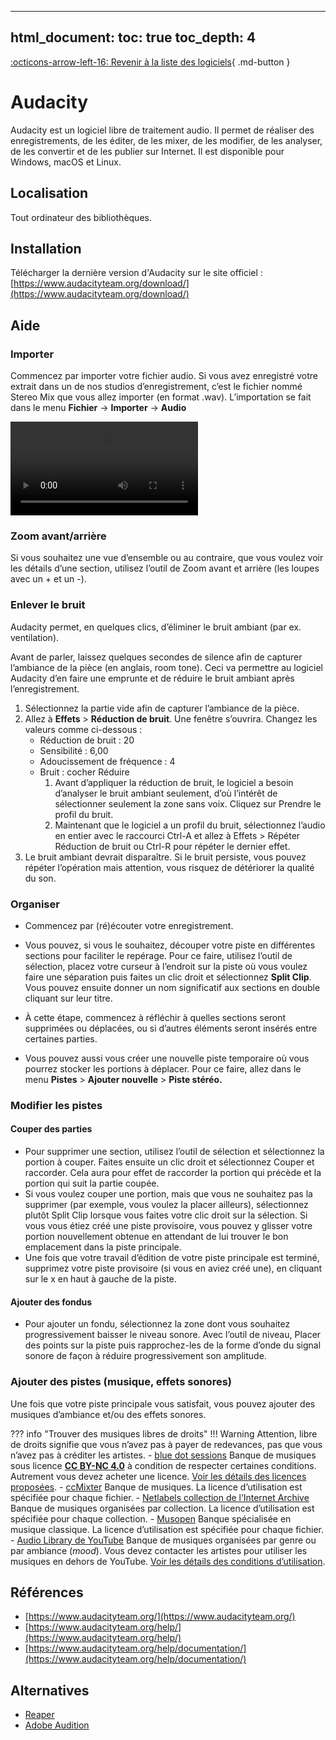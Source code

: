 ---

  html_document:
    toc: true
    toc_depth: 4
 ---


[:octicons-arrow-left-16: Revenir à la liste des logiciels](../logiciels/index.md){ .md-button }

# Audacity
Audacity est un logiciel libre de traitement audio. Il permet de réaliser des enregistrements, de les éditer, de les mixer, de les modifier, de les analyser, de les convertir et de les publier sur Internet. Il est disponible pour Windows, macOS et Linux.

## Localisation
Tout ordinateur des bibliothèques.

## Installation
Télécharger la dernière version d'Audacity sur le site officiel : [https://www.audacityteam.org/download/](https://www.audacityteam.org/download/)

## Aide

### Importer 
Commencez par importer votre fichier audio. Si vous avez enregistré votre extrait dans un de nos studios d’enregistrement, c’est le fichier nommé Stereo Mix que vous allez importer (en format .wav). L’importation se fait dans le menu **Fichier** → **Importer** → **Audio**

<video controls>
<source src="../assets/videos/audacity1.mp4" type="video/mp4">
</video>

### Zoom avant/arrière
Si vous souhaitez une vue d’ensemble ou au contraire, que vous voulez voir les détails d’une section, utilisez l’outil de Zoom avant et arrière (les loupes avec un + et un -).

### Enlever le bruit
Audacity permet, en quelques clics, d’éliminer le bruit ambiant (par ex. ventilation).

Avant de parler, laissez quelques secondes de silence afin de capturer l’ambiance de la pièce (en anglais, room tone). Ceci va permettre au logiciel Audacity d’en faire une emprunte et de réduire le bruit ambiant après l’enregistrement.

1. Sélectionnez la partie vide afin de capturer l’ambiance de la pièce.
2. Allez à **Effets** > **Réduction de bruit**. Une fenêtre s’ouvrira. Changez les valeurs comme ci-dessous :
   * Réduction de bruit : 20
   * Sensibilité : 6,00
   * Adoucissement de fréquence : 4
   * Bruit : cocher Réduire
     1. Avant d’appliquer la réduction de bruit, le logiciel a besoin d’analyser le bruit ambiant seulement, d’où l’intérêt de sélectionner seulement la zone sans voix. Cliquez sur Prendre le profil du bruit.
     2. Maintenant que le logiciel a un profil du bruit, sélectionnez l’audio en entier avec le raccourci Ctrl-A et allez à Effets > Répéter Réduction de bruit ou Ctrl-R pour répéter le dernier effet.
3. Le bruit ambiant devrait disparaître. Si le bruit persiste, vous pouvez répéter l’opération mais attention, vous risquez de détériorer la qualité du son.

### Organiser 
- Commencez par (ré)écouter votre enregistrement.
- Vous pouvez, si vous le souhaitez, découper votre piste en différentes sections pour faciliter le repérage. Pour ce faire, utilisez l’outil de sélection, placez votre curseur à l’endroit sur la piste où vous voulez faire une séparation puis faites un clic droit et sélectionnez **Split Clip**. Vous pouvez ensuite donner un nom significatif aux sections en double cliquant sur leur titre.

- À cette étape, commencez à réfléchir à quelles sections seront supprimées ou déplacées, ou si d’autres éléments seront insérés entre certaines parties.
- Vous pouvez aussi vous créer une nouvelle piste temporaire où vous pourrez stocker les portions à déplacer. Pour ce faire, allez dans le menu **Pistes** > **Ajouter nouvelle** > **Piste stéréo.**

### Modifier les pistes
#### Couper des parties

- Pour supprimer une section, utilisez l’outil de sélection et sélectionnez la portion à couper. Faites ensuite un clic droit et sélectionnez Couper et raccorder. Cela aura pour effet de raccorder la portion qui précède et la portion qui suit la partie coupée.
- Si vous voulez couper une portion, mais que vous ne souhaitez pas la supprimer (par exemple, vous voulez la placer ailleurs), sélectionnez plutôt Split Clip lorsque vous faites votre clic droit sur la sélection. Si vous vous étiez créé une piste provisoire, vous pouvez y glisser votre portion nouvellement obtenue en attendant de lui trouver le bon emplacement dans la piste principale.
- Une fois que votre travail d’édition de votre piste principale est terminé, supprimez votre piste provisoire (si vous en aviez créé une), en cliquant sur le x en haut à gauche de la piste.

#### Ajouter des fondus 
- Pour ajouter un fondu, sélectionnez la zone dont vous souhaitez progressivement baisser le niveau sonore. Avec l’outil de niveau, Placer des points sur la piste puis rapprochez-les de la forme d’onde du signal sonore de façon à réduire progressivement son amplitude.

### Ajouter des pistes (musique, effets sonores)
Une fois que votre piste principale vous satisfait, vous pouvez ajouter des musiques d’ambiance et/ou des effets sonores.

??? info "Trouver des musiques libres de droits"
    !!! Warning
        Attention, libre de droits signifie que vous n’avez pas à payer de redevances, pas que vous n’avez pas à créditer les artistes.
    - [blue dot sessions](https://www.sessions.blue/) Banque de musiques sous licence **[CC BY-NC 4.0](https://creativecommons.org/licenses/by-nc/4.0/deed.fr)** à condition de respecter certaines conditions. Autrement vous devez acheter une licence. [Voir les détails des licences proposées](https://www.sessions.blue/licensing/).
    - [ccMixter](https://ccmixter.org/) Banque de musiques. La licence d’utilisation est spécifiée pour chaque fichier.
    - [Netlabels collection de l’Internet Archive](https://archive.org/details/netlabels?tab=collection) Banque de musiques organisées par collection. La licence d’utilisation est spécifiée pour chaque collection.
    - [Musopen](https://musopen.org/fr/music/) Banque spécialisée en musique classique. La licence d’utilisation est spécifiée pour chaque fichier.
    - [Audio Library de YouTube](https://www.youtube.com/@audiolibrary_/playlists) Banque de musiques organisées par genre ou par ambiance (*mood*). Vous devez contacter les artistes pour utiliser les musiques en dehors de YouTube. [Voir les détails des conditions d’utilisation](https://www.youtube.com/@audiolibrary_/about).
  
## Références
- [https://www.audacityteam.org/](https://www.audacityteam.org/)
- [https://www.audacityteam.org/help/](https://www.audacityteam.org/help/)
- [https://www.audacityteam.org/help/documentation/](https://www.audacityteam.org/help/documentation/)

## Alternatives
- [Reaper](reaper.md)
- [Adobe Audition](adobe.md)
